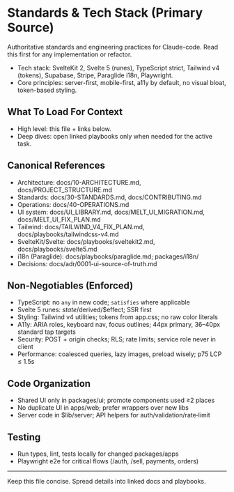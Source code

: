 # Standards & Tech Stack (Primary Source)

Authoritative standards and engineering practices for Claude-code. Read this first for any implementation or refactor.

- Tech stack: SvelteKit 2, Svelte 5 (runes), TypeScript strict, Tailwind v4 (tokens), Supabase, Stripe, Paraglide i18n, Playwright.
- Core principles: server-first, mobile-first, a11y by default, no visual bloat, token-based styling.

## What To Load For Context

- High level: this file + links below.
- Deep dives: open linked playbooks only when needed for the active task.

## Canonical References

- Architecture: docs/10-ARCHITECTURE.md, docs/PROJECT_STRUCTURE.md
- Standards: docs/30-STANDARDS.md, docs/CONTRIBUTING.md
- Operations: docs/40-OPERATIONS.md
- UI system: docs/UI_LIBRARY.md, docs/MELT_UI_MIGRATION.md, docs/MELT_UI_FIX_PLAN.md
- Tailwind: docs/TAILWIND_V4_FIX_PLAN.md, docs/playbooks/tailwindcss-v4.md
- SvelteKit/Svelte: docs/playbooks/sveltekit2.md, docs/playbooks/svelte5.md
- i18n (Paraglide): docs/playbooks/paraglide.md; packages/i18n/
- Decisions: docs/adr/0001-ui-source-of-truth.md

## Non‑Negotiables (Enforced)

- TypeScript: no `any` in new code; `satisfies` where applicable
- Svelte 5 runes: $state/$derived/$effect; SSR first
- Styling: Tailwind v4 utilities; tokens from app.css; no raw color literals
- A11y: ARIA roles, keyboard nav, focus outlines; 44px primary, 36–40px standard tap targets
- Security: POST + origin checks; RLS; rate limits; service role never in client
- Performance: coalesced queries, lazy images, preload wisely; p75 LCP ≤ 1.5s

## Code Organization

- Shared UI only in packages/ui; promote components used ≥2 places
- No duplicate UI in apps/web; prefer wrappers over new libs
- Server code in $lib/server; API helpers for auth/validation/rate‑limit

## Testing

- Run types, lint, tests locally for changed packages/apps
- Playwright e2e for critical flows (/auth, /sell, payments, orders)

---

Keep this file concise. Spread details into linked docs and playbooks.
